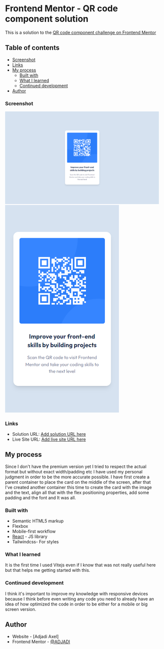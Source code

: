 # Frontend Mentor - QR code component solution

This is a solution to the [QR code component challenge on Frontend Mentor](https://www.frontendmentor.io/challenges/qr-code-component-iux_sIO_H)

## Table of contents

- [Screenshot](#screenshot)
- [Links](#links)
- [My process](#my-process)
  - [Built with](#built-with)
  - [What I learned](#what-i-learned)
  - [Continued development](#continued-development)
- [Author](#author)

### Screenshot

![desktop screenshot 1440](./design/Capture_1440.png)
![desktop screenshot 375](./design/Capture_375.png)

### Links

- Solution URL: [Add solution URL here](https://your-solution-url.com)
- Live Site URL: [Add live site URL here](https://your-live-site-url.com)

## My process

Since I don't have the premium version yet I tried to respect the actual format but without exact width/padding etc I have used my personal judgment in order to be the more accurate possible. I have first create a parent container to place the card on the middle of the screen, after that I've created another container this time to create the card with the image and the text, align all that with the flex positioning properties, add some padding and the font and It was all.

### Built with

- Semantic HTML5 markup
- Flexbox
- Mobile-first workflow
- [React](https://reactjs.org/) - JS library
- Tailwindcss- For styles

### What I learned

It is the first time I used Vitejs even if I know that was not really useful here but that helps me getting started with this.

### Continued development

I think it's important to improve my knowledge with responsive devices because I think before even writing any code you need to already have an idea of how optimized the code in order to be either for a mobile or big screen version.

## Author

- Website - [Adjadi Axel]
- Frontend Mentor - [@ADJADI](https://www.frontendmentor.io/profile/ADJADI)
